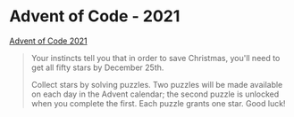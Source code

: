 # Advent of Code - 2021

[Advent of Code 2021](https://adventofcode.com/2021)

> Your instincts tell you that in order to save Christmas, you'll need to get all fifty stars by December 25th.
>
> Collect stars by solving puzzles. Two puzzles will be made available on each day in the Advent calendar; the second puzzle is unlocked when you complete the first. Each puzzle grants one star. Good luck!

